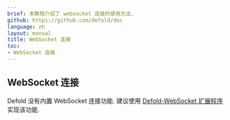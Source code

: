 ```yaml
---
brief: 本教程介绍了 websocket 连接的使用方法.
github: https://github.com/defold/doc
language: zh
layout: manual
title: WebSocket 连接
toc:
- WebSocket 连接
---
```


## WebSocket 连接

Defold 没有内置 WebSocket 连接功能. 建议使用 [Defold-WebSocket 扩展程序](https://github.com/britzl/defold-websocket) 实现该功能.